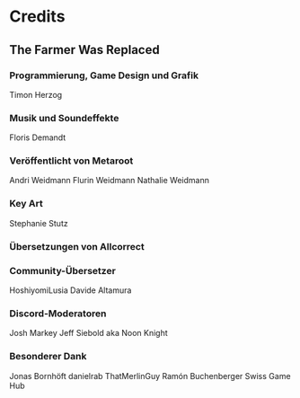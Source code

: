 # Credits

## The Farmer Was Replaced

### Programmierung, Game Design und Grafik
Timon Herzog

### Musik und Soundeffekte
Floris Demandt

### Veröffentlicht von Metaroot
Andri Weidmann
Flurin Weidmann
Nathalie Weidmann

### Key Art
Stephanie Stutz

### Übersetzungen von Allcorrect

### Community-Übersetzer
HoshiyomiLusia
Davide Altamura

### Discord-Moderatoren
Josh Markey
Jeff Siebold aka Noon Knight

### Besonderer Dank
Jonas Bornhöft
danielrab
ThatMerlinGuy
Ramón Buchenberger
Swiss Game Hub